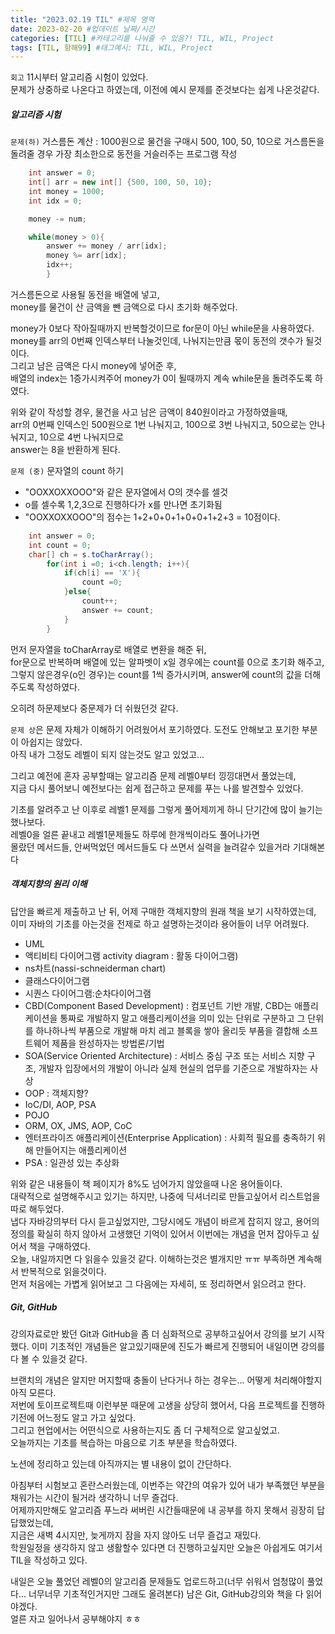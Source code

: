 ```yaml
---
title: "2023.02.19 TIL" #제목 영역
date: 2023-02-20 #업데이트 날짜/시간
categories: [TIL] #카테고리를 나눠줄 수 있음?! TIL, WIL, Project
tags: [TIL, 항해99] #태그예시: TIL, WIL, Project
---
```


`회고`
11시부터 알고리즘 시험이 있었다.  
문제가 상중하로 나온다고 하였는데, 이전에 예시 문제를 준것보다는 쉽게 나온것같다.

<h5><strong>알고리즘 시험</strong></h5>

`문제(하)` 거스름돈 계산
: 1000원으로 물건을 구매시 500, 100, 50, 10으로 거스름돈을 돌려줄 경우 가장 최소한으로 동전을 거슬러주는 프로그램 작성

```java
    int answer = 0;
    int[] arr = new int[] {500, 100, 50, 10};
    int money = 1000;
    int idx = 0;

    money -= num;

    while(money > 0){
        answer += money / arr[idx];
        money %= arr[idx];
        idx++;
        }

```

거스름돈으로 사용될 동전을 배열에 넣고,  
money를 물건이 산 금액을 뺀 금액으로 다시 초기화 해주었다.

money가 0보다 작아질때까지 반복할것이므로 for문이 아닌 while문을 사용하였다.  
money를 arr의 0번째 인덱스부터 나눌것인데, 나눠지는만큼 몫이 동전의 갯수가 될것이다.  
그리고 남은 금액은 다시 money에 넣어준 후,  
배열의 index는 1증가시켜주어 money가 0이 될때까지 계속 while문을 돌려주도록 하였다.

위와 같이 작성할 경우, 물건을 사고 남은 금액이 840원이라고 가정하였을때,  
arr의 0번째 인덱스인 500원으로 1번 나눠지고, 100으로 3번 나눠지고, 50으로는 안나눠지고, 10으로 4번 나눠지므로  
answer는 8을 반환하게 된다.

`문제 (중)` 문자열의 count 하기

- "OOXXOXXOOO"와 같은 문자열에서 O의 갯수를 셀것
- o를 셀수록 1,2,3으로 진행하다가 x를 만나면 초기화됨
- "OOXXOXXOOO"의 점수는 1+2+0+0+1+0+0+1+2+3 = 10점이다.

```java
    int answer = 0;
    int count = 0;
    char[] ch = s.toCharArray();
        for(int i =0; i<ch.length; i++){
            if(ch[i] == 'X'){
                count =0;
            }else{
                count++;
                answer += count;
            }
        }
```

먼저 문자열을 toCharArray로 배열로 변환을 해준 뒤,  
for문으로 반복하며 배열에 있는 알파벳이 x일 경우에는 count를 0으로 초기화 해주고,  
그렇지 않은경우(o인 경우)는 count를 1씩 증가시키며, answer에 count의 값을 더해주도록 작성하였다.

오히려 하문제보다 중문제가 더 쉬웠던것 같다.

`문제 상`은 문제 자체가 이해하기 어려웠어서 포기하였다.
도전도 안해보고 포기한 부분이 아쉽지는 않았다.  
아직 내가 그정도 레벨이 되지 않는것도 알고 있었고...

그리고 예전에 혼자 공부할때는 알고리즘 문제 레벨0부터 낑낑대면서 풀었는데,  
지금 다시 풀어보니 예전보다는 쉽게 접근하고 문제를 푸는 나를 발견할수 있었다.

기초를 알려주고 난 이후로 레벨1 문제를 그렇게 풀어제끼게 하니 단기간에 많이 늘기는 했나보다.  
레벨0을 얼른 끝내고 레벨1문제들도 하루에 한개씩이라도 풀어나가면  
몰랐던 메서드들, 안써먹었던 메서드들도 다 쓰면서 실력을 늘려갈수 있을거라 기대해본다

<h5><strong>객체지향의 원리 이해</strong></h5>

답안을 빠르게 제출하고 난 뒤, 어제 구매한 객체지향의 원래 책을 보기 시작하였는데,  
이미 자바의 기초를 아는것을 전제로 하고 설명하는것이라 용어들이 너무 어려웠다.

- UML
- 액티비티 다이어그램 activity diagram : 활동 다이어그램)
- ns차트(nassi-schneiderman chart)
- 클래스다이어그램
- 시퀀스 다이어그램:순차다이어그램
- CBD(Component Based Development)
  : 컴포넌트 기반 개발, CBD는 애플리케이션을 통짜로 개발하지 말고 애플리케이션을 의미 있는 단위로 구분하고 그 단위를 하나하나씩 부품으로 개발해 마치 레고 블록을 쌓아 올리듯 부품을 결합해 소프트웨어 제품을 완성하자는 방법론/기법
- SOA(Service Oriented Architecture)
  : 서비스 중심 구조 또는 서비스 지향 구조, 개발자 입장에서의 개발이 아니라 실제 현실의 업무를 기준으로 개발하자는 사상
- OOP : 객체지향?
- IoC/DI, AOP, PSA
- POJO
- ORM, OX, JMS, AOP, CoC
- 엔터프라이즈 애플리케이션(Enterprise Application) : 사회적 필요를 충족하기 위해 만들어지는 애플리케이션
- PSA : 일관성 있는 추상화

위와 같은 내용들이 책 페이지가 8%도 넘어가지 않았을때 나온 용어들이다.  
대략적으로 설명해주시고 있기는 하지만, 나중에 딕셔너리로 만들고싶어서 리스트업을 따로 해두었다.  
냅다 자바강의부터 다시 듣고싶었지만, 그당시에도 개념이 바르게 잡히지 않고, 용어의 정의를 확실히 하지 않아서 고생했던 기억이 있어서 이번에는 개념을 먼저 잡아두고 싶어서 책을 구매하였다.  
오늘, 내일까지면 다 읽을수 있을것 같다. 이해하는것은 별개지만 ㅠㅠ
부족하면 계속해서 반복적으로 읽을것이다.  
먼저 처음에는 가볍게 읽어보고 그 다음에는 자세히, 또 정리하면서 읽으려고 한다.

<h5><strong>Git, GitHub</strong></h5>
강의자료로만 봤던 Git과 GitHub을 좀 더 심화적으로 공부하고싶어서 강의를 보기 시작했다.  
이미 기초적인 개념들은 알고있기때문에 진도가 빠르게 진행되어 내일이면 강의를 다 볼 수 있을것 같다.

브랜치의 개념은 알지만 머지할때 충돌이 난다거나 하는 경우는... 어떻게 처리해야할지 아직 모른다.  
저번에 토이프로젝트때 이런부분 때문에 고생을 상당히 했어서, 다음 프로젝트를 진행하기전에 어느정도 알고 가고 싶었다.  
그리고 현업에서는 어떤식으로 사용하는지도 좀 더 구체적으로 알고싶었고.  
오늘까지는 기초를 복습하는 마음으로 기초 부분을 학습하였다.

노션에 정리하고 있는데 아직까지는 별 내용이 없이 간단하다.

아침부터 시험보고 혼란스러웠는데, 이번주는 약간의 여유가 있어 내가 부족했던 부분을 채워가는 시간이 될거라 생각하니 너무 즐겁다.  
어제까지만해도 알고리즘 푸느라 써버린 시간들때문에 내 공부를 하지 못해서 굉장히 답답했었는데,  
지금은 새벽 4시지만, 늦게까지 잠을 자지 않아도 너무 즐겁고 재밌다.  
학원일정을 생각하지 않고 생활할수 있다면 더 진행하고싶지만 오늘은 아쉽게도 여기서 TIL을 작성하고 있다.

내일은 오늘 풀었던 레벨0의 알고리즘 문제들도 업로드하고(너무 쉬워서 엄청많이 풀었다... 너무너무 기초적인거지만 그래도 올려본다) 남은 Git, GitHub강의와 책을 다 읽어야겠다.  
얼른 자고 일어나서 공부해야지 ㅎㅎ
